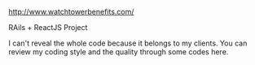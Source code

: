 http://www.watchtowerbenefits.com/

RAils + ReactJS Project

I can't reveal the whole code because it belongs to my clients. You can review my coding style and the quality through some codes here.